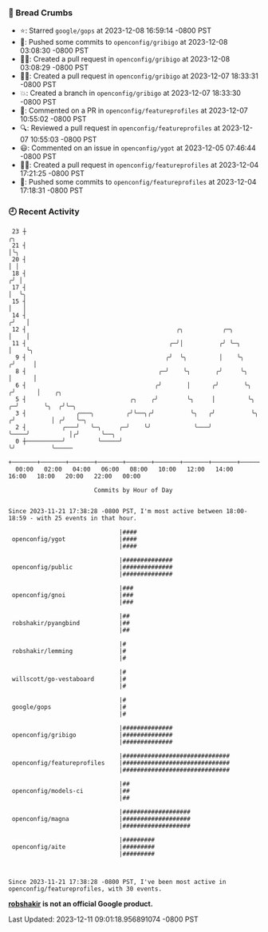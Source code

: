 ### 🍞 Bread Crumbs

 * ⭐️: Starred `google/gops` at 2023-12-08 16:59:14 -0800 PST
 * 🚢: Pushed some commits to `openconfig/gribigo` at 2023-12-08 03:08:30 -0800 PST
 * ✍🏼: Created a pull request in `openconfig/gribigo` at 2023-12-08 03:08:29 -0800 PST
 * ✍🏼: Created a pull request in `openconfig/gribigo` at 2023-12-07 18:33:31 -0800 PST
 * 💥: Created a branch in `openconfig/gribigo` at 2023-12-07 18:33:30 -0800 PST
 * 💬: Commented on a PR in  `openconfig/featureprofiles` at 2023-12-07 10:55:02 -0800 PST
 * 🔍: Reviewed a pull request in  `openconfig/featureprofiles` at 2023-12-07 10:55:03 -0800 PST
 * 😃: Commented on an issue in `openconfig/ygot` at 2023-12-05 07:46:44 -0800 PST
 * ✍🏼: Created a pull request in `openconfig/featureprofiles` at 2023-12-04 17:21:25 -0800 PST
 * 🚢: Pushed some commits to `openconfig/featureprofiles` at 2023-12-04 17:18:31 -0800 PST

### 🕘 Recent Activity
```
 23 ┼                                                                            ╭╮
 21 ┤                                                                            │╰╮
 20 ┤                                                                            │ │
 18 ┤                                                                           ╭╯ │
 17 ┤                                                                           │  ╰╮
 15 ┤                                                                           │   │
 14 ┤                                                                          ╭╯   │
 12 ┤                                          ╭╮           ╭─╮                │    │
 11 ┤                                        ╭─╯│          ╭╯ ╰─╮              │    ╰╮
  9 ┤                                       ╭╯  ╰╮         │    ╰╮            ╭╯     │
  8 ┤                                     ╭─╯    ╰╮       ╭╯     ╰╮           │      │
  6 ┤                                    ╭╯       │      ╭╯       ╰╮         ╭╯      │    ╭╮
  5 ┤                             ╭╮    ╭╯        ╰╮     │         ╰╮      ╭─╯       ╰╮  ╭╯╰─╮
  3 ┤              ╭───╮         ╭╯╰──╮╭╯          ╰╮   ╭╯          ╰╮    ╭╯          │ ╭╯   ╰─╮
  2 ┤          ╭───╯   ╰─╮     ╭─╯    ╰╯            ╰───╯            ╰────╯           │╭╯      ╰──╮
  0 ┼──────────╯         ╰─────╯                                                      ╰╯          ╰─────
    +───────+───────+───────+───────+───────+───────+───────+───────+───────+───────+───────+───────+────
  00:00   02:00   04:00   06:00   08:00   10:00   12:00   14:00   16:00   18:00   20:00   22:00   00:00   

						Commits by Hour of Day


Since 2023-11-21 17:38:28 -0800 PST, I'm most active between 18:00-18:59 - with 25 events in that hour.

```



```
                               |####
 openconfig/ygot               |####
                               |####

                               |##############
 openconfig/public             |##############
                               |##############

                               |###
 openconfig/gnoi               |###
                               |###

                               |##
 robshakir/pyangbind           |##
                               |##

                               |#
 robshakir/lemming             |#
                               |#

                               |#
 willscott/go-vestaboard       |#
                               |#

                               |#
 google/gops                   |#
                               |#

                               |##############
 openconfig/gribigo            |##############
                               |##############

                               |##############################
 openconfig/featureprofiles    |##############################
                               |##############################

                               |##
 openconfig/models-ci          |##
                               |##

                               |###################
 openconfig/magna              |###################
                               |###################

                               |#########
 openconfig/aite               |#########
                               |#########



Since 2023-11-21 17:38:28 -0800 PST, I've been most active in openconfig/featureprofiles, with 30 events.

```
**[robshakir](mailto:robjs@google.com) is not an official Google product.**  


Last Updated: 2023-12-11 09:01:18.956891074 -0800 PST
